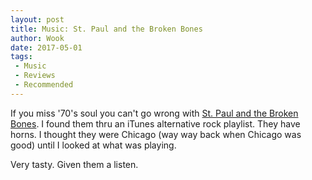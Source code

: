 ```yaml
---
layout: post
title: Music: St. Paul and the Broken Bones
author: Wook
date: 2017-05-01
tags: 
 - Music
 - Reviews
 - Recommended
---
```


If you miss '70's soul you can't go wrong with [St. Paul and the Broken Bones][].
I found them thru an iTunes alternative rock playlist.  They have horns.  I thought
they were Chicago (way way back when Chicago was good) until I looked at what was
playing.

Very tasty.  Given them a listen.

[St. Paul and the Broken Bones]: http://stpaulandthebrokenbones.com/
